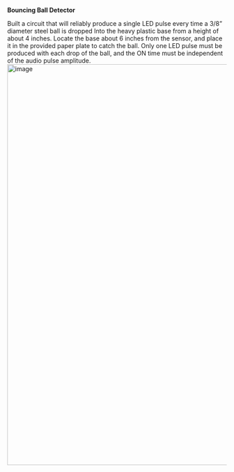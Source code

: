 **Bouncing Ball Detector**

Built a circuit that will reliably produce a single LED pulse every time a 3/8” diameter steel ball 
is dropped Into the heavy plastic base from a height of about 4 inches. Locate the base about 
6 inches from the sensor, and place it in the provided paper plate to catch the ball. Only one 
LED pulse must be produced with each drop of the ball, and the ON time must be independent of 
the audio pulse amplitude.
<img width="920" alt="image" src="https://user-images.githubusercontent.com/100106103/176567908-ffc04a45-35c3-4620-a74f-89dfa07264c4.png">

